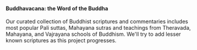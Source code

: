 #### Buddhavacana: the Word of the Buddha

Our curated collection of Buddhist scriptures and commentaries includes most popular Pali suttas, Mahayana sutras and teachings from Theravada, Mahayana, and Vajrayana schools of Buddhism. We'll try to add lesser known scriptures as this project progresses.

